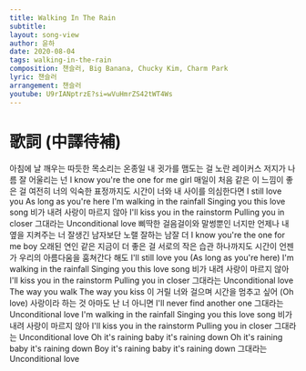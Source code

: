 ```yaml
---
title: Walking In The Rain
subtitle:
layout: song-view
author: 윤하
date: 2020-08-04
tags: walking-in-the-rain
composition: 챈슬러, Big Banana, Chucky Kim, Charm Park
lyric: 챈슬러
arrangement: 챈슬러
youtube: U9rIANptrzE?si=wVuHmrZS42tWT4Ws
---
```


# 歌詞 (中譯待補)

아침에 날 깨우는
따듯한 목소리는
온종일 내 귓가를 맴도는 걸
노란 레이커스 저지가
나름 잘 어울리는 넌
I know you're the one for me girl
매일이 처음 같은 이 느낌이 좋은 걸
여전히 너의 익숙한 표정까지도
시간이 너와 내 사이를 의심한다면
I still love you
As long as you're here
I'm walking in the rainfall
Singing you this love song
비가 내려 사랑이 마르지 않아
I'll kiss you in the rainstorm
Pulling you in closer
그대라는 Unconditional love
삐딱한 걸음걸이와
말썽뿐인 너지만
언제나 내 옆을 지켜주는 너
잘생긴 남자보단
노랠 잘하는 남잘 더
I know you're the one for me boy
오래된 연인 같은 지금이 더 좋은 걸
서로의 작은 습관 하나까지도
시간이 언젠가
우리의 아름다움을 훔쳐간다 해도
I'll still love you
(As long as you're here)
I'm walking in the rainfall
Singing you this love song
비가 내려 사랑이 마르지 않아
I'll kiss you in the rainstorm
Pulling you in closer
그대라는 Unconditional love
The way you walk
The way you kiss
이 거릴 너와 걸으며
시간을 멈추고 싶어
(Oh love) 사랑이라 하는 것
아마도 난 너 아니면
I'll never find another one
그대라는 Unconditional love
I'm walking in the rainfall
Singing you this love song
비가 내려 사랑이 마르지 않아
I'll kiss you in the rainstorm
Pulling you in closer
그대라는 Unconditional love
Oh it's raining baby it's raining down
Oh it's raining baby it's raining down
Boy it's raining baby it's raining down
그대라는 Unconditional love

